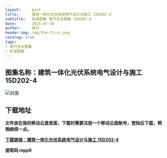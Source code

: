 ```yaml
---
layout:     post
title:      建筑一体化光伏系统电气设计与施工 15D202-4
subtitle:   标准图集 电气专业图集 15D202-4
date:       2025-07-10
author:     峰兄
header-img: img/the-first.png
catalog: true
tags:
- 电气专业图集
- 标准图集
---
```

## 图集名称：建筑一体化光伏系统电气设计与施工 15D202-4
![封面](https://pic1.imgdb.cn/item/686f114a58cb8da5c8996377.jpg)


## 下载地址 ##
**文件放在我的移动云盘里面，下载时需要注册一个移动云盘账号，登陆后下载，稍稍麻烦一点。**  
  
[**下载链接：建筑一体化光伏系统电气设计与施工 15D202-4**](https://caiyun.139.com/w/i/2oxwB6Sj8JS6a)


**提取码 mpp9**

